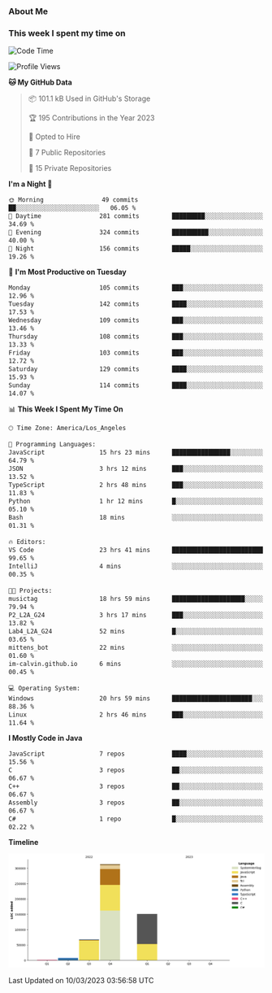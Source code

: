 ### About Me

<!--
**im-calvin/im-calvin** is a ✨ _special_ ✨ repository because its `README.md` (this file) appears on your GitHub profile.

Here are some ideas to get you started:

- 🔭 I’m currently working on ...
- 🌱 I’m currently learning ...
- 👯 I’m looking to collaborate on ...
- 🤔 I’m looking for help with ...
- 💬 Ask me about ...
- 📫 How to reach me: ...
- 😄 Pronouns: ...
- ⚡ Fun fact: ...
-->

### This week I spent my time on
<!--START_SECTION:waka-->
![Code Time](http://img.shields.io/badge/Code%20Time-582%20hrs%2024%20mins-blue)

![Profile Views](http://img.shields.io/badge/Profile%20Views-0-blue)

**🐱 My GitHub Data** 

> 📦 101.1 kB Used in GitHub's Storage 
 > 
> 🏆 195 Contributions in the Year 2023
 > 
> 💼 Opted to Hire
 > 
> 📜 7 Public Repositories 
 > 
> 🔑 15 Private Repositories 
 > 
**I'm a Night 🦉** 

```text
🌞 Morning                49 commits          ██░░░░░░░░░░░░░░░░░░░░░░░   06.05 % 
🌆 Daytime                281 commits         █████████░░░░░░░░░░░░░░░░   34.69 % 
🌃 Evening                324 commits         ██████████░░░░░░░░░░░░░░░   40.00 % 
🌙 Night                  156 commits         █████░░░░░░░░░░░░░░░░░░░░   19.26 % 
```
📅 **I'm Most Productive on Tuesday** 

```text
Monday                   105 commits         ███░░░░░░░░░░░░░░░░░░░░░░   12.96 % 
Tuesday                  142 commits         ████░░░░░░░░░░░░░░░░░░░░░   17.53 % 
Wednesday                109 commits         ███░░░░░░░░░░░░░░░░░░░░░░   13.46 % 
Thursday                 108 commits         ███░░░░░░░░░░░░░░░░░░░░░░   13.33 % 
Friday                   103 commits         ███░░░░░░░░░░░░░░░░░░░░░░   12.72 % 
Saturday                 129 commits         ████░░░░░░░░░░░░░░░░░░░░░   15.93 % 
Sunday                   114 commits         ████░░░░░░░░░░░░░░░░░░░░░   14.07 % 
```


📊 **This Week I Spent My Time On** 

```text
🕑︎ Time Zone: America/Los_Angeles

💬 Programming Languages: 
JavaScript               15 hrs 23 mins      ████████████████░░░░░░░░░   64.79 % 
JSON                     3 hrs 12 mins       ███░░░░░░░░░░░░░░░░░░░░░░   13.52 % 
TypeScript               2 hrs 48 mins       ███░░░░░░░░░░░░░░░░░░░░░░   11.83 % 
Python                   1 hr 12 mins        █░░░░░░░░░░░░░░░░░░░░░░░░   05.10 % 
Bash                     18 mins             ░░░░░░░░░░░░░░░░░░░░░░░░░   01.31 % 

🔥 Editors: 
VS Code                  23 hrs 41 mins      █████████████████████████   99.65 % 
IntelliJ                 4 mins              ░░░░░░░░░░░░░░░░░░░░░░░░░   00.35 % 

🐱‍💻 Projects: 
musictag                 18 hrs 59 mins      ████████████████████░░░░░   79.94 % 
P2_L2A_G24               3 hrs 17 mins       ███░░░░░░░░░░░░░░░░░░░░░░   13.82 % 
Lab4_L2A_G24             52 mins             █░░░░░░░░░░░░░░░░░░░░░░░░   03.65 % 
mittens_bot              22 mins             ░░░░░░░░░░░░░░░░░░░░░░░░░   01.60 % 
im-calvin.github.io      6 mins              ░░░░░░░░░░░░░░░░░░░░░░░░░   00.45 % 

💻 Operating System: 
Windows                  20 hrs 59 mins      ██████████████████████░░░   88.36 % 
Linux                    2 hrs 46 mins       ███░░░░░░░░░░░░░░░░░░░░░░   11.64 % 
```

**I Mostly Code in Java** 

```text
JavaScript               7 repos             ████░░░░░░░░░░░░░░░░░░░░░   15.56 % 
C                        3 repos             ██░░░░░░░░░░░░░░░░░░░░░░░   06.67 % 
C++                      3 repos             ██░░░░░░░░░░░░░░░░░░░░░░░   06.67 % 
Assembly                 3 repos             ██░░░░░░░░░░░░░░░░░░░░░░░   06.67 % 
C#                       1 repo              █░░░░░░░░░░░░░░░░░░░░░░░░   02.22 % 
```



**Timeline**

![Lines of Code chart](https://raw.githubusercontent.com/im-calvin/im-calvin/main/assets/bar_graph.png)


 Last Updated on 10/03/2023 03:56:58 UTC
<!--END_SECTION:waka-->
